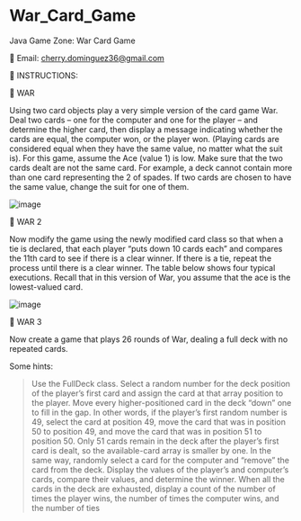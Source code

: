 # War_Card_Game
Java Game Zone: War Card Game

📧 Email: cherry.dominguez36@gmail.com

📝 INSTRUCTIONS:

🔶 WAR 

Using two card objects play a very simple version of the card game War. Deal two cards – one for the computer and one for the player – and determine the higher card, 
then display a message indicating whether the cards are equal, the computer won, or the player won. (Playing cards are considered equal when they have the same value, 
no matter what the suit is). For this game, assume the Ace (value 1) is low. Make sure that the two cards dealt are not the same card. 
For example, a deck cannot contain more than one card representing the 2 of spades. If two cards are chosen to have the same value, change the suit for one of them.

![image](https://user-images.githubusercontent.com/105072341/193649382-c7f05185-578c-407a-88d2-1c69b4d46e41.png)

🔶 WAR 2

Now modify the game using the newly modified card class so that when a tie is declared, that each player “puts down 10 cards each” and compares the 11th card to see 
if there is a clear winner. If there is a tie, repeat the process until there is a clear winner. The table below shows four typical executions. 
Recall that in this version of War, you assume that the ace is the lowest-valued card.

![image](https://user-images.githubusercontent.com/105072341/193649716-db099b84-cda3-496d-a8da-cf328845088d.png)

🔶 WAR 3

Now create a game that plays 26 rounds of War, dealing a full deck with no repeated cards. 

Some hints:

> Use the FullDeck class.
> Select a random number for the deck position of the player’s first card and 
assign the card at that array position to the player.
> Move every higher-positioned card in the deck “down” one to fill in the gap. In 
other words, if the player’s first random number is 49, select the card at 
position 49, move the card that was in position 50 to position 49, and move the 
card that was in position 51 to position 50. Only 51 cards remain in the deck 
after the player’s first card is dealt, so the available-card array is smaller by 
one.
> In the same way, randomly select a card for the computer and “remove” the
card from the deck.
> Display the values of the player’s and computer’s cards, compare their values, 
and determine the winner.
> When all the cards in the deck are exhausted, display a count of the number of
times the player wins, the number of times the computer wins, and the number 
of ties


